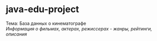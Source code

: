 # java-edu-project
Тема: База данных о кинематографе \
_Информация о фильмах, актерах, режиссерах - жанры, рейтинги, описания_